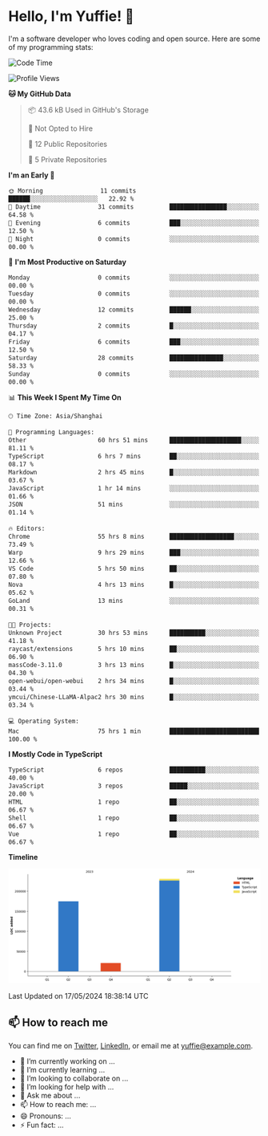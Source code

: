 
# Hello, I'm Yuffie! 👋

I'm a software developer who loves coding and open source. Here are some of my programming stats:

<!--START_SECTION:waka-->
![Code Time](http://img.shields.io/badge/Code%20Time-315%20hrs%2050%20mins-blue)

![Profile Views](http://img.shields.io/badge/Profile%20Views-1-blue)

**🐱 My GitHub Data** 

> 📦 43.6 kB Used in GitHub's Storage 
 > 
> 🚫 Not Opted to Hire
 > 
> 📜 12 Public Repositories 
 > 
> 🔑 5 Private Repositories 
 > 
**I'm an Early 🐤** 

```text
🌞 Morning                11 commits          ██████░░░░░░░░░░░░░░░░░░░   22.92 % 
🌆 Daytime                31 commits          ████████████████░░░░░░░░░   64.58 % 
🌃 Evening                6 commits           ███░░░░░░░░░░░░░░░░░░░░░░   12.50 % 
🌙 Night                  0 commits           ░░░░░░░░░░░░░░░░░░░░░░░░░   00.00 % 
```
📅 **I'm Most Productive on Saturday** 

```text
Monday                   0 commits           ░░░░░░░░░░░░░░░░░░░░░░░░░   00.00 % 
Tuesday                  0 commits           ░░░░░░░░░░░░░░░░░░░░░░░░░   00.00 % 
Wednesday                12 commits          ██████░░░░░░░░░░░░░░░░░░░   25.00 % 
Thursday                 2 commits           █░░░░░░░░░░░░░░░░░░░░░░░░   04.17 % 
Friday                   6 commits           ███░░░░░░░░░░░░░░░░░░░░░░   12.50 % 
Saturday                 28 commits          ███████████████░░░░░░░░░░   58.33 % 
Sunday                   0 commits           ░░░░░░░░░░░░░░░░░░░░░░░░░   00.00 % 
```


📊 **This Week I Spent My Time On** 

```text
🕑︎ Time Zone: Asia/Shanghai

💬 Programming Languages: 
Other                    60 hrs 51 mins      ████████████████████░░░░░   81.11 % 
TypeScript               6 hrs 7 mins        ██░░░░░░░░░░░░░░░░░░░░░░░   08.17 % 
Markdown                 2 hrs 45 mins       █░░░░░░░░░░░░░░░░░░░░░░░░   03.67 % 
JavaScript               1 hr 14 mins        ░░░░░░░░░░░░░░░░░░░░░░░░░   01.66 % 
JSON                     51 mins             ░░░░░░░░░░░░░░░░░░░░░░░░░   01.14 % 

🔥 Editors: 
Chrome                   55 hrs 8 mins       ██████████████████░░░░░░░   73.49 % 
Warp                     9 hrs 29 mins       ███░░░░░░░░░░░░░░░░░░░░░░   12.66 % 
VS Code                  5 hrs 50 mins       ██░░░░░░░░░░░░░░░░░░░░░░░   07.80 % 
Nova                     4 hrs 13 mins       █░░░░░░░░░░░░░░░░░░░░░░░░   05.62 % 
GoLand                   13 mins             ░░░░░░░░░░░░░░░░░░░░░░░░░   00.31 % 

🐱‍💻 Projects: 
Unknown Project          30 hrs 53 mins      ██████████░░░░░░░░░░░░░░░   41.18 % 
raycast/extensions       5 hrs 10 mins       ██░░░░░░░░░░░░░░░░░░░░░░░   06.90 % 
massCode-3.11.0          3 hrs 13 mins       █░░░░░░░░░░░░░░░░░░░░░░░░   04.30 % 
open-webui/open-webui    2 hrs 34 mins       █░░░░░░░░░░░░░░░░░░░░░░░░   03.44 % 
ymcui/Chinese-LLaMA-Alpac2 hrs 30 mins       █░░░░░░░░░░░░░░░░░░░░░░░░   03.34 % 

💻 Operating System: 
Mac                      75 hrs 1 min        █████████████████████████   100.00 % 
```

**I Mostly Code in TypeScript** 

```text
TypeScript               6 repos             ██████████░░░░░░░░░░░░░░░   40.00 % 
JavaScript               3 repos             █████░░░░░░░░░░░░░░░░░░░░   20.00 % 
HTML                     1 repo              ██░░░░░░░░░░░░░░░░░░░░░░░   06.67 % 
Shell                    1 repo              ██░░░░░░░░░░░░░░░░░░░░░░░   06.67 % 
Vue                      1 repo              ██░░░░░░░░░░░░░░░░░░░░░░░   06.67 % 
```



**Timeline**

![Lines of Code chart](https://raw.githubusercontent.com/macoswk/macoswk/main/assets/bar_graph.png)


 Last Updated on 17/05/2024 18:38:14 UTC
<!--END_SECTION:waka-->

## 📫 How to reach me

You can find me on [Twitter](https://twitter.com/Yuffie), [LinkedIn](https://www.linkedin.com/in/Yuffie/), or email me at yuffie@example.com.

- 🔭 I’m currently working on ...
- 🌱 I’m currently learning ...
- 👯 I’m looking to collaborate on ...
- 🤔 I’m looking for help with ...
- 💬 Ask me about ...
- 📫 How to reach me: ...
- 😄 Pronouns: ...
- ⚡ Fun fact: ...
